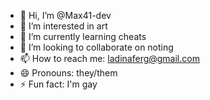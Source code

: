 - 👋 Hi, I’m @Max41-dev
- 👀 I’m interested in art
- 🌱 I’m currently learning cheats
- 💞️ I’m looking to collaborate on noting
- 📫 How to reach me: ladinaferg@gmail.com
- 😄 Pronouns: they/them
- ⚡ Fun fact: I'm gay

<!---
Max41-dev/Max41-dev is a ✨ special ✨ repository because its `README.md` (this file) appears on your GitHub profile.
You can click the Preview link to take a look at your changes.
--->
